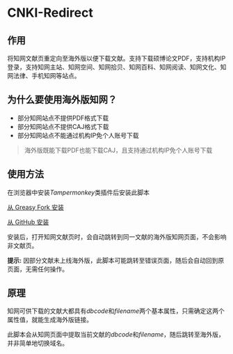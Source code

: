 # CNKI-Redirect

## 作用

将知网文献页重定向至海外版以便下载文献。支持下载硕博论文PDF，支持机构IP登录，支持知网主站、知网空间、知网拾贝、知网百科、知网阅读、知网文化、知网法律、手机知网等站点。

## 为什么要使用海外版知网？

- 部分知网站点不提供PDF格式下载
- 部分知网站点不提供CAJ格式下载
- 部分知网站点不能通过机构IP免个人账号下载

> 海外版既能下载PDF也能下载CAJ，且支持通过机构IP免个人账号下载

## 使用方法

在浏览器中安装*Tampermonkey*类插件后安装此脚本

[从 Greasy Fork 安装](https://greasyfork.org/scripts/453031)

[从 GitHub 安装](https://raw.githubusercontent.com/MkQtS/CNKI-Redirect/main/CNKI-Redirect.user.js)

安装后，打开知网文献页时，会自动跳转到同一文献的海外版知网页面，不会影响非文献页。

**提示:** 因部分文献未上线海外版，此脚本可能跳转至错误页面，随后会自动回到原页面，无需任何操作。

## 原理

知网可供下载的文献大都具有*dbcode*和*filename*两个基本属性，只需确定这两个属性值，就能生成海外版链接。

此脚本会从知网页面中提取当前文献的*dbcode*和*filename*，随后跳转至海外版，并非简单地切换域名。

